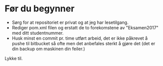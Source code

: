 # Før du begynner #

* Sørg for at repositoriet er privat og at jeg har lesetilgang.
* Rediger pom.xml filen og erstatt de to forekomstene av "Eksamen2017" med ditt studentnummer.
* Husk minst en commit pr. time utført arbeid, det er ikke påkrevet å pushe til bitbucket så ofte men det anbefales sterkt å gjøre det (det er din backup om maskinen din feiler.)

Lykke til.
